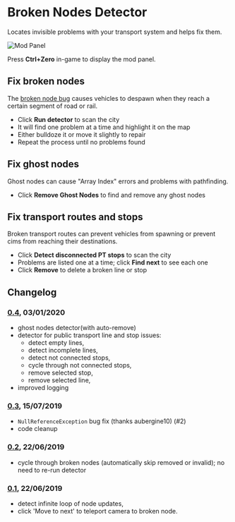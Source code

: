 # Broken Nodes Detector

Locates invisible problems with your transport system and helps fix them.

![Mod Panel](https://user-images.githubusercontent.com/1386719/72827820-63b60400-3c73-11ea-9f24-740eb4dd8da7.png)

Press **Ctrl+Zero** in-game to display the mod panel.

## Fix broken nodes

The [broken node bug](https://github.com/CitiesSkylinesMods/TMPE/issues/277) causes vehicles to despawn when they reach a certain segment of road or rail.

* Click **Run detector** to scan the city
* It will find one problem at a time and highlight it on the map
* Either bulldoze it or move it slightly to repair
* Repeat the process until no problems found

## Fix ghost nodes

Ghost nodes can cause "Array Index" errors and problems with pathfinding.

* Click **Remove Ghost Nodes** to find and remove any ghost nodes

## Fix transport routes and stops

Broken transport routes can prevent vehicles from spawning or prevent cims from reaching their destinations.

* Click **Detect disconnected PT stops** to scan the city
* Problems are listed one at a time; click **Find next** to see each one
* Click **Remove** to delete a broken line or stop

## Changelog

### [0.4](https://github.com/CitiesSkylinesMods/BrokenNodeDetector/compare/0.3...0.4), 03/01/2020

- ghost nodes detector(with auto-remove)
- detector for public transport line and stop issues:
  - detect empty lines,
  - detect incomplete lines,
  - detect not connected stops,
  - cycle through not connected stops,
  - remove selected stop,
  - remove selected line,
- improved logging

### [0.3](https://github.com/CitiesSkylinesMods/BrokenNodeDetector/compare/0.2...0.3), 15/07/2019

- `NullReferenceException` bug fix (thanks aubergine10) (#2)
- code cleanup

### [0.2](https://github.com/CitiesSkylinesMods/BrokenNodeDetector/compare/0.1...0.2), 22/06/2019

- cycle through broken nodes (automatically skip removed or invalid); no need to re-run detector

### [0.1](https://github.com/CitiesSkylinesMods/BrokenNodeDetector/releases/tag/0.1), 22/06/2019

- detect infinite loop of node updates,
- click 'Move to next' to teleport camera to broken node.

